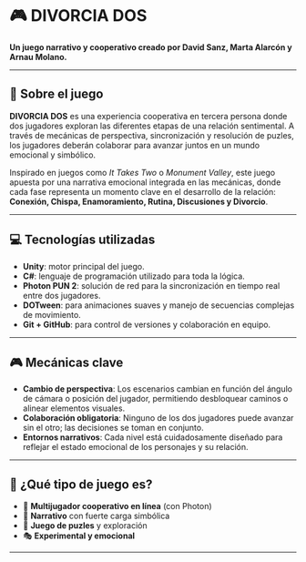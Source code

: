 # 🎮 DIVORCIA DOS

**Un juego narrativo y cooperativo creado por David Sanz, Marta Alarcón y Arnau Molano.**

---

## 🧠 Sobre el juego

**DIVORCIA DOS** es una experiencia cooperativa en tercera persona donde dos jugadores exploran las diferentes etapas de una relación sentimental. A través de mecánicas de perspectiva, sincronización y resolución de puzles, los jugadores deberán colaborar para avanzar juntos en un mundo emocional y simbólico.

Inspirado en juegos como *It Takes Two* o *Monument Valley*, este juego apuesta por una narrativa emocional integrada en las mecánicas, donde cada fase representa un momento clave en el desarrollo de la relación: **Conexión, Chispa, Enamoramiento, Rutina, Discusiones y Divorcio**.

---

## 💻 Tecnologías utilizadas

- **Unity**: motor principal del juego.
- **C#**: lenguaje de programación utilizado para toda la lógica.
- **Photon PUN 2**: solución de red para la sincronización en tiempo real entre dos jugadores.
- **DOTween**: para animaciones suaves y manejo de secuencias complejas de movimiento.
- **Git + GitHub**: para control de versiones y colaboración en equipo.

---

## 🎮 Mecánicas clave

- **Cambio de perspectiva**: Los escenarios cambian en función del ángulo de cámara o posición del jugador, permitiendo desbloquear caminos o alinear elementos visuales.
- **Colaboración obligatoria**: Ninguno de los dos jugadores puede avanzar sin el otro; las decisiones se toman en conjunto.
- **Entornos narrativos**: Cada nivel está cuidadosamente diseñado para reflejar el estado emocional de los personajes y su relación.

---

## 🧩 ¿Qué tipo de juego es?

- 👥 **Multijugador cooperativo en línea** (con Photon)
- 📖 **Narrativo** con fuerte carga simbólica
- 🔄 **Juego de puzles** y exploración
- 🎭 **Experimental y emocional**

---


